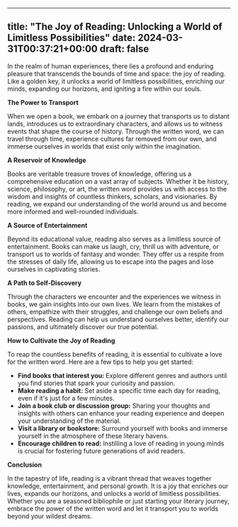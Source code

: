 
---
title: "The Joy of Reading: Unlocking a World of Limitless Possibilities"
date: 2024-03-31T00:37:21+00:00
draft: false
---

In the realm of human experiences, there lies a profound and enduring pleasure that transcends the bounds of time and space: the joy of reading. Like a golden key, it unlocks a world of limitless possibilities, enriching our minds, expanding our horizons, and igniting a fire within our souls.

**The Power to Transport**

When we open a book, we embark on a journey that transports us to distant lands, introduces us to extraordinary characters, and allows us to witness events that shape the course of history. Through the written word, we can travel through time, experience cultures far removed from our own, and immerse ourselves in worlds that exist only within the imagination.

**A Reservoir of Knowledge**

Books are veritable treasure troves of knowledge, offering us a comprehensive education on a vast array of subjects. Whether it be history, science, philosophy, or art, the written word provides us with access to the wisdom and insights of countless thinkers, scholars, and visionaries. By reading, we expand our understanding of the world around us and become more informed and well-rounded individuals.

**A Source of Entertainment**

Beyond its educational value, reading also serves as a limitless source of entertainment. Books can make us laugh, cry, thrill us with adventure, or transport us to worlds of fantasy and wonder. They offer us a respite from the stresses of daily life, allowing us to escape into the pages and lose ourselves in captivating stories.

**A Path to Self-Discovery**

Through the characters we encounter and the experiences we witness in books, we gain insights into our own lives. We learn from the mistakes of others, empathize with their struggles, and challenge our own beliefs and perspectives. Reading can help us understand ourselves better, identify our passions, and ultimately discover our true potential.

**How to Cultivate the Joy of Reading**

To reap the countless benefits of reading, it is essential to cultivate a love for the written word. Here are a few tips to help you get started:

- **Find books that interest you:** Explore different genres and authors until you find stories that spark your curiosity and passion.
- **Make reading a habit:** Set aside a specific time each day for reading, even if it's just for a few minutes.
- **Join a book club or discussion group:** Sharing your thoughts and insights with others can enhance your reading experience and deepen your understanding of the material.
- **Visit a library or bookstore:** Surround yourself with books and immerse yourself in the atmosphere of these literary havens.
- **Encourage children to read:** Instilling a love of reading in young minds is crucial for fostering future generations of avid readers.

**Conclusion**

In the tapestry of life, reading is a vibrant thread that weaves together knowledge, entertainment, and personal growth. It is a joy that enriches our lives, expands our horizons, and unlocks a world of limitless possibilities. Whether you are a seasoned bibliophile or just starting your literary journey, embrace the power of the written word and let it transport you to worlds beyond your wildest dreams.